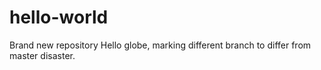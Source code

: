 # hello-world
Brand new repository
Hello globe, marking different branch to differ from master disaster.
